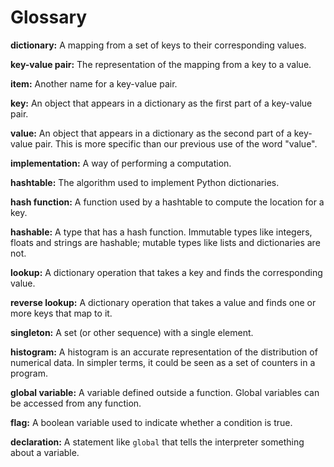 # Glossary

**dictionary:** A mapping from a set of keys to their corresponding values.&#x20;

**key-value pair:** The representation of the mapping from a key to a value.&#x20;

**item:** Another name for a key-value pair.&#x20;

**key:** An object that appears in a dictionary as the first part of a key-value pair.&#x20;

**value:** An object that appears in a dictionary as the second part of a key-value pair. This is more specific than our previous use of the word "value".&#x20;

**implementation:** A way of performing a computation.&#x20;

**hashtable:** The algorithm used to implement Python dictionaries.&#x20;

**hash function:** A function used by a hashtable to compute the location for a key.

**hashable:** A type that has a hash function. Immutable types like integers, floats and strings are hashable; mutable types like lists and dictionaries are not.&#x20;

**lookup:** A dictionary operation that takes a key and finds the corresponding value.&#x20;

**reverse lookup:** A dictionary operation that takes a value and finds one or more keys that map to it.&#x20;

**singleton:** A set (or other sequence) with a single element.&#x20;

**histogram:** A histogram is an accurate representation of the distribution of numerical data. In simpler terms, it could be seen as a set of counters in a program.

**global variable:** A variable defined outside a function. Global variables can be accessed from any function.&#x20;

**flag:** A boolean variable used to indicate whether a condition is true.&#x20;

**declaration:** A statement like `global` that tells the interpreter something about a variable.&#x20;
